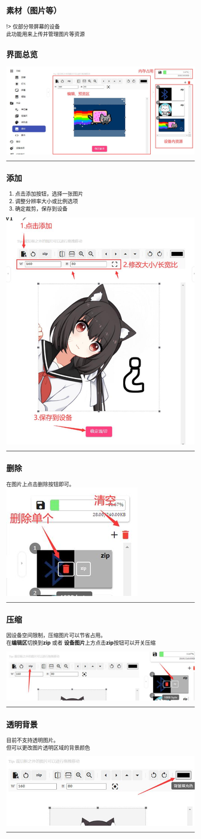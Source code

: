 ## 素材（图片等）

!> 仅部分带屏幕的设备  
此功能用来上传并管理图片等资源

## 界面总览

![](img_screen/image_main.jpg)

---

## 添加

1. 点击添加按钮，选择一张图片
2. 调整分辨率大小或比例选项
3. 确定裁剪，保存到设备

![alt text](img_screen/add.jpg)

---

## 删除

在图片上点击删除按钮即可。  
![alt text](img_screen/delete.jpg)

---

## 压缩

因设备空间限制，压缩图片可以节省占用。  
在**编辑区**切换到**zip** 或者 **设备图片**上方点击**zip**按钮可以开关压缩

![alt text](img_screen/zip.jpg)

---

## 透明背景

目前不支持透明图片。  
但可以更改图片透明区域的背景颜色

![alt text](img_screen/bg_col.jpg)

---
